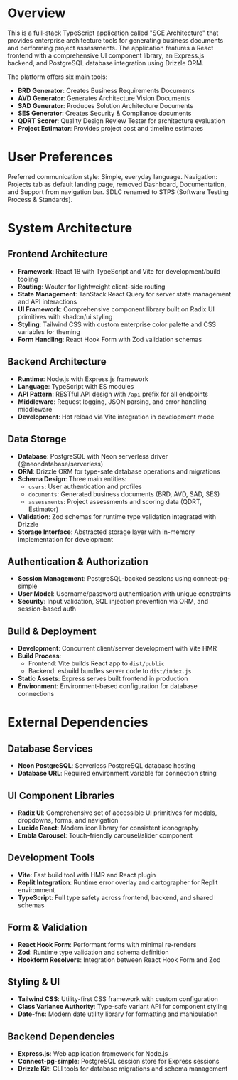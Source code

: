 # Overview

This is a full-stack TypeScript application called "SCE Architecture" that provides enterprise architecture tools for generating business documents and performing project assessments. The application features a React frontend with a comprehensive UI component library, an Express.js backend, and PostgreSQL database integration using Drizzle ORM.

The platform offers six main tools:
- **BRD Generator**: Creates Business Requirements Documents
- **AVD Generator**: Generates Architecture Vision Documents  
- **SAD Generator**: Produces Solution Architecture Documents
- **SES Generator**: Creates Security & Compliance documents
- **QDRT Scorer**: Quality Design Review Tester for architecture evaluation
- **Project Estimator**: Provides project cost and timeline estimates

# User Preferences

Preferred communication style: Simple, everyday language.
Navigation: Projects tab as default landing page, removed Dashboard, Documentation, and Support from navigation bar. SDLC renamed to STPS (Software Testing Process & Standards).

# System Architecture

## Frontend Architecture
- **Framework**: React 18 with TypeScript and Vite for development/build tooling
- **Routing**: Wouter for lightweight client-side routing
- **State Management**: TanStack React Query for server state management and API interactions
- **UI Framework**: Comprehensive component library built on Radix UI primitives with shadcn/ui styling
- **Styling**: Tailwind CSS with custom enterprise color palette and CSS variables for theming
- **Form Handling**: React Hook Form with Zod validation schemas

## Backend Architecture
- **Runtime**: Node.js with Express.js framework
- **Language**: TypeScript with ES modules
- **API Pattern**: RESTful API design with `/api` prefix for all endpoints
- **Middleware**: Request logging, JSON parsing, and error handling middleware
- **Development**: Hot reload via Vite integration in development mode

## Data Storage
- **Database**: PostgreSQL with Neon serverless driver (@neondatabase/serverless)
- **ORM**: Drizzle ORM for type-safe database operations and migrations
- **Schema Design**: Three main entities:
  - `users`: User authentication and profiles
  - `documents`: Generated business documents (BRD, AVD, SAD, SES)
  - `assessments`: Project assessments and scoring data (QDRT, Estimator)
- **Validation**: Zod schemas for runtime type validation integrated with Drizzle
- **Storage Interface**: Abstracted storage layer with in-memory implementation for development

## Authentication & Authorization
- **Session Management**: PostgreSQL-backed sessions using connect-pg-simple
- **User Model**: Username/password authentication with unique constraints
- **Security**: Input validation, SQL injection prevention via ORM, and session-based auth

## Build & Deployment
- **Development**: Concurrent client/server development with Vite HMR
- **Build Process**: 
  - Frontend: Vite builds React app to `dist/public`
  - Backend: esbuild bundles server code to `dist/index.js`
- **Static Assets**: Express serves built frontend in production
- **Environment**: Environment-based configuration for database connections

# External Dependencies

## Database Services
- **Neon PostgreSQL**: Serverless PostgreSQL database hosting
- **Database URL**: Required environment variable for connection string

## UI Component Libraries
- **Radix UI**: Comprehensive set of accessible UI primitives for modals, dropdowns, forms, and navigation
- **Lucide React**: Modern icon library for consistent iconography
- **Embla Carousel**: Touch-friendly carousel/slider component

## Development Tools
- **Vite**: Fast build tool with HMR and React plugin
- **Replit Integration**: Runtime error overlay and cartographer for Replit environment
- **TypeScript**: Full type safety across frontend, backend, and shared schemas

## Form & Validation
- **React Hook Form**: Performant forms with minimal re-renders
- **Zod**: Runtime type validation and schema definition
- **Hookform Resolvers**: Integration between React Hook Form and Zod

## Styling & UI
- **Tailwind CSS**: Utility-first CSS framework with custom configuration
- **Class Variance Authority**: Type-safe variant API for component styling
- **Date-fns**: Modern date utility library for formatting and manipulation

## Backend Dependencies
- **Express.js**: Web application framework for Node.js
- **Connect-pg-simple**: PostgreSQL session store for Express sessions
- **Drizzle Kit**: CLI tools for database migrations and schema management